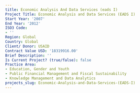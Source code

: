 ```yaml
---
title: Economic Analysis And Data Services (eads I)
Project Title: Economic Analysis and Data Services (EADS I)
Start Year: '2007'
End Year: '2012'
ISO3 Code:
- ''
Region: Global
Country: Global
Client/ Donor: USAID
Contract Value USD: '18319916.00'
Brief Description: ''
Is Current Project? (true/false): false
Practice Area:
- Education, Gender and Youth
- Public Financial Management and Fiscal Sustainability
- Knowledge Management and Data Analytics
projects_slug: Economic-Analysis-and-Data-Services-(EADS-I)
---
```


